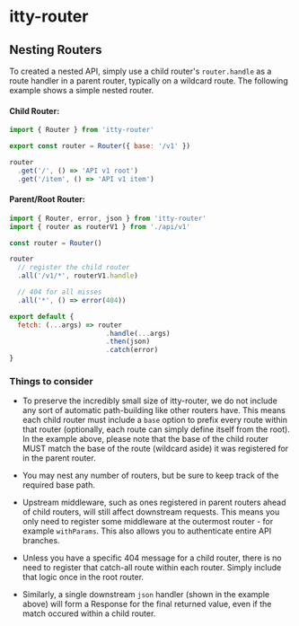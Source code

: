 # <span class="accent">itty</span>-router

## Nesting Routers
To created a nested API, simply use a child router's `router.handle` as a route handler in a parent router, typically on a wildcard route.  The following example shows a simple nested router.

#### Child Router:
```js
import { Router } from 'itty-router'

export const router = Router({ base: '/v1' })

router
  .get('/', () => 'API v1 root')
  .get('/item', () => 'API v1 item')
```

#### Parent/Root Router:
```js
import { Router, error, json } from 'itty-router'
import { router as routerV1 } from './api/v1'

const router = Router()

router
  // register the child router
  .all('/v1/*', routerV1.handle)

  // 404 for all misses
  .all('*', () => error(404))

export default {
  fetch: (...args) => router
                        .handle(...args)
                        .then(json)
                        .catch(error)
}
```

### Things to consider
- To preserve the incredibly small size of itty-router, we do not include any sort of automatic path-building like other routers have.  This means each child router must include a `base` option to prefix every route within that router (optionally, each route can simply define itself from the root).  In the example above, please note that the base of the child router MUST match the base of the route (wildcard aside) it was registered for in the parent router.

- You may nest any number of routers, but be sure to keep track of the required base path.

- Upstream middleware, such as ones registered in parent routers ahead of child routers, will still affect downstream requests.  This means you only need to register some middleware at the outermost router - for example `withParams`.  This also allows you to authenticate entire API branches.

- Unless you have a specific 404 message for a child router, there is no need to register that catch-all route within each router.  Simply include that logic once in the root router.

- Similarly, a single downstream `json` handler (shown in the example above) will form a Response for the final returned value, even if the match occured within a child router.
